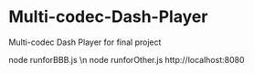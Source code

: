 # Multi-codec-Dash-Player
Multi-codec Dash Player for final project


node runforBBB.js \n
node runforOther.js
http://localhost:8080

